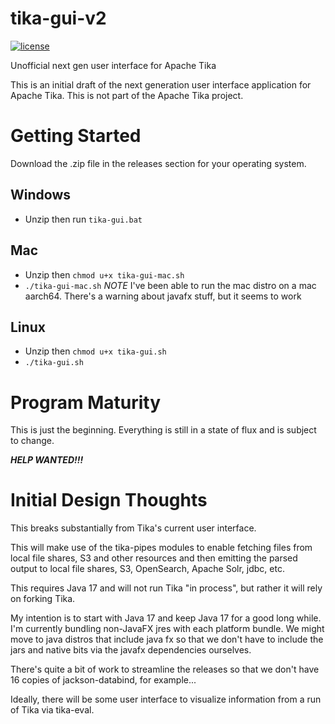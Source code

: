 # tika-gui-v2

[![license](https://img.shields.io/github/license/apache/tika.svg?maxAge=2592000)](http://www.apache.org/licenses/LICENSE-2.0)

Unofficial next gen user interface for Apache Tika

This is an initial draft of the next generation user interface application for Apache Tika.
This is not part of the Apache Tika project.

# Getting Started
Download the .zip file in the releases section for your operating system.

## Windows
 * Unzip then run `tika-gui.bat`

## Mac
 * Unzip then `chmod u+x tika-gui-mac.sh`
 * `./tika-gui-mac.sh`
*NOTE* I've been able to run the mac distro on a mac aarch64.  There's a warning about javafx stuff, but it seems to work


## Linux
 * Unzip then `chmod u+x tika-gui.sh`
 * `./tika-gui.sh`

# Program Maturity
This is just the beginning.  Everything is still in a state of flux and is subject to change. 

***HELP WANTED!!!***

# Initial Design Thoughts
This breaks substantially from Tika's current user interface.

This will make use of the tika-pipes modules to enable fetching files from 
local file shares, S3 and other resources and then emitting the parsed output
to local file shares, S3, OpenSearch, Apache Solr, jdbc, etc.

This requires Java 17 and will not run Tika "in process", but rather 
it will rely on forking Tika. 

My intention is to start with Java 17 and keep Java 17 for a good long while.  I'm currently
bundling non-JavaFX jres with each platform bundle.  We might move to java distros that include
java fx so that we don't have to include the jars and native bits via the javafx dependencies
ourselves.

There's quite a bit of work to streamline the releases so that we don't have 16 copies of
jackson-databind, for example...

Ideally, there will be some user interface to visualize information from
a run of Tika via tika-eval.
